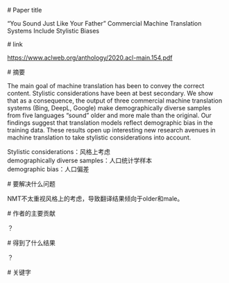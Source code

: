 # Paper title

“You Sound Just Like Your Father” Commercial Machine Translation Systems Include Stylistic Biases

# link

https://www.aclweb.org/anthology/2020.acl-main.154.pdf

# 摘要

The main goal of machine translation has been to convey the correct content. Stylistic considerations have been at best secondary. We show that as a consequence, the output of three commercial machine translation systems (Bing, DeepL, Google) make demographically diverse samples from five languages “sound” older and more male than the original. Our findings suggest that translation models reflect demographic bias in the training data. These results open up interesting new research avenues in machine translation to take stylistic considerations into account.

Stylistic considerations：风格上考虑    
demographically diverse samples：人口统计学样本  
demographic bias：人口偏差  

# 要解决什么问题  

NMT不太重视风格上的考虑，导致翻译结果倾向于older和male。  

# 作者的主要贡献

？  

# 得到了什么结果

？  

# 关键字